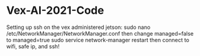 # Vex-AI-2021-Code

Setting up ssh on the vex administered jetson: sudo nano /etc/NetworkManager/NetworkManager.conf then change managed=false to managed=true sudo service network-manager restart then connect to wifi, safe ip, and ssh!
